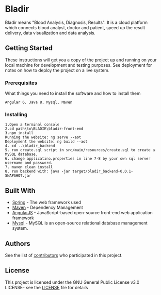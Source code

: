 # Bladir

Bladir means "Blood Analysis, Diagnosis, Results". It is a cloud platform which connects blood analyst, doctor and patient, speed up the result delivery, data visualization and data analysis.


## Getting Started

These instructions will get you a copy of the project up and running on your local machine for development and testing purposes. See deployment for notes on how to deploy the project on a live system.

### Prerequisites

What things you need to install the software and how to install them

```
Angular 6, Java 8, Mysql, Maven
```

### Installing

```
1.Open a terminal console
2.cd path\to\BLADIR\bladir-front-end
3.npm install
Running the website: ng serve --aot
Deployment the website: ng build --aot
4. cd ..\bladir_backend
5. run create.sql script in src/main/resources/create.sql to create a MySQL database.
6. change applicatino.properties in line 7-8 by your own sql server username and password.
7. maven clean install
8. run backend with: java -jar target/bladir_backend-0.0.1-SNAPSHOT.jar
```


## Built With

* [Spring](https://spring.io/) - The web framework used
* [Maven](https://maven.apache.org/) - Dependency Management
* [AngularJS](https://angularjs.org/) - JavaScript-based open-source front-end web application framework 
* [Mysql](https://www.mysql.com/) - MySQL is an open-source relational database management system.

## Authors

See the list of [contributors](https://github.com/sasoripathos/Bladir/graphs/contributors) who participated in this project.

## License

This project is licensed under the GNU General Public License v3.0 LICENSE- see the [LICENSE](LICENSE) file for details
